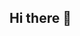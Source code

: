 ## Hi there 👋

<!--
**Orange1408/Orange1408** is a ✨ _special_ ✨ repository because its `README.md` (this file) appears on your GitHub profile.

Here are some ideas to get you started:

- 🌱 I’m currently learning how to code using C++
- 😄 Pronouns: He/Him
- ⚡ Fun fact: My favorite fruit and color is orange
-->
